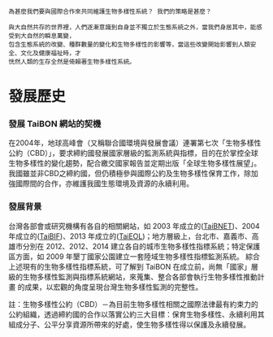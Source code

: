     為甚麼我們要與國際合作來共同維護生物多樣性系統？ 我們的策略是甚麼？
    
    與大自然共存的世界裡，人們逐漸意識到自身並不獨立於生態系統之外，當我們身居其中，能感受到大自然的瞬息萬變，
    包含生態系統的改變、種群數量的變化和生物多樣性的影響等，當這些改變開始影響到人類安全、文化及健康福祉時，才
    恍然人類的生存全然是倚賴著生物多樣性系統。

       
    

# 發展歷史

### 發展 TaiBON 網站的契機

在2004年，地球高峰會（又稱聯合國環境與發展會議）連署第七次「生物多樣性公約（CBD）」，要求締約國發展國家層級的監測系統與指標，目的在於掌控全球生物多樣性的變化趨勢，配合繳交國家報告並定期出版「全球生物多樣性展望」。我國雖並非CBD之締約國，但仍積極參與國際公約及生物多樣性保育工作，除加強國際間的合作，亦維護我國生態環境及資源的永續利用。


### 發展背景

台灣各部會或研究機構有各自的相關網站，如 2003 年成立的([TaiBNET](http://taibnet.sinica.edu.tw/))、2004 年成立的([TaiBIF](http://taibif.tw/))、2013 年成立的([TaiEOL](http://eol.taibif.tw/))；地方層級上，台北市、嘉義市、高雄市分別在 2012、2012、2014 建立各自的城市生物多樣性指標系統；特定保護區方面，如 2009 年墾丁國家公園建立一套陸域生物多樣性指標監測系統。
綜合上述現有的生物多樣性指標系統，可了解到 TaiBON 在成立前，尚無「國家」層級的生物多樣性監測與指標系統網站，來蒐集、整合各部會執行生物多樣性推動計畫 的成果，以宏觀的角度呈現台灣生物多樣性監測的完整性。



註：生物多樣性公約（CBD）－為目前生物多樣性相關之國際法律最有約束力的公約組織，透過締約國的合作以落實公約三大目標：保育生物多樣性、永續利用其組成分子、公平分享資源所帶來的好處，使生物多樣性得以保護及永續發展。
